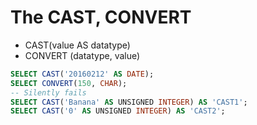 # The CAST, CONVERT

* CAST(value AS datatype)
* CONVERT (datatype, value)

```sql
SELECT CAST('20160212' AS DATE);
SELECT CONVERT(150, CHAR);
-- Silently fails
SELECT CAST('Banana' AS UNSIGNED INTEGER) AS 'CAST1';
SELECT CAST('0' AS UNSIGNED INTEGER) AS 'CAST2';
```
